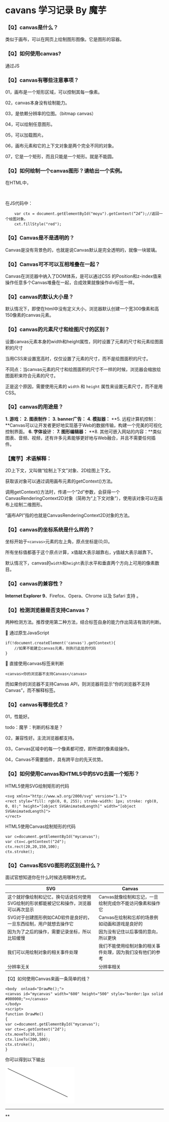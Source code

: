 # cavans 学习记录 By 魔芋







### 【Q】canvas是什么？

类似于画布，可以在网页上绘制图形图像。它是图形的容器。

### 【Q】如何使用canvas?

通过JS



### 【Q】canvas有哪些注意事项？

01，画布是一个矩形区域，可以控制其每一像素。

02，canvas本身没有绘制能力。

03，是依赖分辨率的位图。（bitmap canvas）

04，可以绘制任意图形。

05，可以加载图片。

06，画布元素和它的上下文对象是两个完全不同的对象。

07，它是一个矩形，而且只能是一个矩形。就是不能圆。





### 【Q】如何绘制一个canvas图形？请给出一个实例。

在HTML中，

​	<canvas id="moyu"></canvas>

在JS代码中：

```
	var ctx = document.getElementById("moyu").getContext(“2d”);//返回一个绘图对象。
	cxt.fillStyle("red");
```





### 【Q】Canvas是不是透明的？

Canvas是没有背景色的，也就是说Canvas默认是完全透明的，就像一块玻璃。

### 【Q】Canvas可不可以互相堆叠在一起？

Canvas在浏览器中纳入了DOM体系，是可以通过CSS 的Position和z-index值来操作任意多个Canvas堆叠在一起，合成效果就像操作div标签一样。

### 【Q】canvas的默认大小是？

默认情况下，即使在html中没有定义大小，浏览器默认创建一个宽300像素和高150像素的canvas元素。

### 【Q】canvas的元素尺寸和绘图尺寸的区别？

设置canvas元素本身的width和height属性，同时设置了元素的尺寸和元素绘图面积的尺寸

当用CSS来设置宽高时，仅仅设置了元素的尺寸，而不是绘图面积的尺寸。

不同点：当canvas元素的尺寸和绘图面积的尺寸不一样的时候，浏览器会缩放绘图面积来符合元素的尺寸。

正是这个原因，需要使用元素的 `width` 和 `height` 属性来设置元素尺寸，而不是用CSS。



### 【Q】canvas的用途是？

**1. 游戏：**
**2. 图表制作：**
**3. banner广告：**
**4. 模拟器：**
**5. 远程计算机控制：**Canvas可以让开发者更好地实现基于Web的数据传输，构建一个完美的可视化控制界面。
**6. 字体设计**：
**7. 图形编辑器：**
**8. 其他可嵌入网站的内容：**类似图表、音频、视频，还有许多元素能够更好地与Web融合，并且不需要任何插件。



### 【魔芋】术语解释：

2D上下文，又叫做“绘制上下文”对象、2D绘图上下文。

获取该对象可以通过调用画布元素的getContext()方法。

调用getContext()方法时，传递一个“2d”参数，会获得一个CanvasRenderingContext2D对象（简称为“上下文对象”），使用该对象可以在画布上绘制二维图形。

“画布API”指的也就是CanvasRenderingContext2D对象的方法。



### 【Q】canvas的坐标系统是什么样的？

坐标开始于`<canvas>`元素的左上角，原点坐标是(0,0)。

所有坐标值都基于这个原点计算，x值越大表示越靠右，y值越大表示越靠下。

默认情况下，canvas的`width`和`height`表示水平和垂直两个方向上可用的像素数目。





### 【Q】canvas的兼容性？

**Internet Explorer 9**、Firefox、Opera、Chrome 以及 Safari 支持 。





### 【Q】检测浏览器是否支持Canvas？

两种检测方法。推荐使用第二种方法，结合标签自身的能力作出简洁有效的判断。

 通过原生JavaScript

```
if(!document.createElement('canvas').getContext){
    //如果不能建立canvas元素，则执行此处的代码
}
```
 直接使用canvas标签来判断

```
<canvas>你的浏览器不支持Canvas</canvas>
```

而如果你的浏览器不支持Canvas API，则浏览器将显示“你的浏览器不支持Canvas”，而不解释<canvas></canvas>标签。



### 【Q】canvas有哪些优点？

01，性能好。

todo：魔芋：判断的标准是？

02，兼容性好。主流浏览器都支持。

03，Canvas区域中的每一个像素都可控，即所谓的像素级操作。

04，Canvas不需要插件，具有跨平台的先天优势。





### 【Q】如何使用Canvas和HTML5中的SVG去画一个矩形？

HTML5使用SVG绘制矩形的代码

```
<svg xmlns="http://www.w3.org/2000/svg" version="1.1">
<rect style="fill: rgb(0, 0, 255); stroke-width: 1px; stroke: rgb(0, 0, 0);" height="[object SVGAnimatedLength]" width="[object SVGAnimatedLength]">
</rect>
```

HTML5使用Canvas绘制矩形的代码

```
var c=document.getElementById("mycanvas");
var ctx=c.getContext("2d");
ctx.rect(20,20,150,100);
ctx.stroke();
```



### 【Q】Canvas和SVG图形的区别是什么？

面试官想知道你在什么时候选用哪种方式。

| SVG                                                          | Canvas                                                     |
| ------------------------------------------------------------ | ---------------------------------------------------------- |
| 这个就好像绘制和记忆，换句话说任何使用SVG绘制的形状都能被记忆和操作，浏览器可以再次显示 | Canvas就像绘制和忘记，一旦绘制完成你不能访问像素和操作它   |
| SVG对于创建图形例如CAD软件是良好的，一旦东西绘制，用户就想去操作它 | Canvas在绘制和忘却的场景例如动画和游戏是良好的             |
| 因为为了之后的操作，需要记录坐标，所以比较缓慢               | 因为没有记住以后事情的意向，所以更快                       |
| 我们可以用绘制对象的相关事件处理                             | 我们不能使用绘制对象的相关事件处理，因为我们没有他们的参考 |
| 分辨率无关                                                   | 分辨率相关                                                 |





【Q】如何使用Canvas来画一条简单的线？

```
<body  onload="DrawMe();">
<canvas id="mycanvas" width="600" height="500" style="border:1px solid #000000;"></canvas>
</body>
<script>
function DrawMe()
{
var c=document.getElementById("mycanvas");
var ctx=c.getContext("2d");
ctx.moveTo(10,10);
ctx.lineTo(200,100);
ctx.stroke();
}
```

你可以得到以下输出



 ![52711075243](canvas.assets/1527110752432.png)





---











































































**